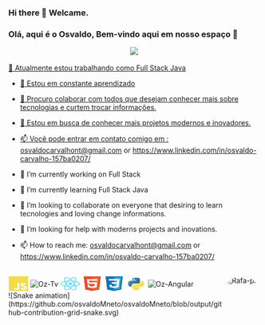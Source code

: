 ### Hi there 👋 Welcame.
    
### Olá, aqui é o Osvaldo, Bem-vindo aqui em nosso espaço 👋
<div align="center">
  <a href= "https://www.linkedin.com/in/osvaldo-carvalho-157ba0207/"
  <img height="180em" src="https://github-readme-stats.vercel.app/api?username=osvaldoMneto&show_icons=true&theme=dracula&include_all_commits=true&count_private=true"/>
  <img height="180em" src="https://github-readme-stats.vercel.app/api/top-langs/?username=osvaldoMneto&layout=compact&langs_count=7&theme=dracula"/>
</div>

🔭 Atualmente estou trabalhando como Full Stack Java
- 🌱 Estou em constante aprendizado  
- 👯 Procuro colaborar com todos que desejam conhecer  mais sobre tecnologias e curtem trocar informações. 
- 🤔 Estou em busca de conhecer mais projetos modernos e inovadores.
- 📫 Você pode entrar em contato comigo em : osvaldocarvalhont@gmail.com or https://www.linkedin.com/in/osvaldo-carvalho-157ba0207/


- 🔭 I’m currently working on Full Stack
- 🌱 I’m currently learning Full Stack Java
- 👯 I’m looking to collaborate on everyone that desiring to learn tecnologies and  loving change informations.
- 🤔 I’m looking for help with moderns projects and inovations.
- 📫 How to reach me: osvaldocarvalhont@gmail.com or https://www.linkedin.com/in/osvaldo-carvalho-157ba0207/

<div style="display: inline_block"><br>
  <link rel="stylesheet" href="https://cdn.jsdelivr.net/gh/devicons/devicon@v2.14.0/devicon.min.css">
  <link rel="stylesheet" href="https://cdn.jsdelivr.net/gh/devicons/devicon@v2.14.0/devicon.min.css">
  <img align="center" alt="Oz-Js" height="30" width="40" src="https://raw.githubusercontent.com/devicons/devicon/master/icons/javascript/javascript-plain.svg">
  <img align="center" alt="Oz-Tv" height="30" width="40" src="https://cdn.jsdelivr.net/gh/devicons/devicon/icons/java/java-original.svg">
  <img align="center" alt="Oz-React" height="30" width="40" src="https://raw.githubusercontent.com/devicons/devicon/master/icons/react/react-original.svg">
  <img align="center" alt="OZ-HTML" height="30" width="40" src="https://raw.githubusercontent.com/devicons/devicon/master/icons/html5/html5-original.svg">
  <img align="center" alt="Oz-CSS" height="30" width="40" src="https://raw.githubusercontent.com/devicons/devicon/master/icons/css3/css3-original.svg">
  <img align="center" alt="Oz-Python" height="30" width="40" src="https://raw.githubusercontent.com/devicons/devicon/master/icons/python/python-original.svg">
  <img align="center" alt="Oz-Angular" height="30" width="40" src="https://cdn.jsdelivr.net/gh/devicons/devicon/icons/angularjs/angularjs-original.svg">
   <img align="right" alt="Rafa-pic" height="150" style="border-radius:50px;" src="https://media.discordapp.net/attachments/639956127056134178/890373478988013628/Publicacoes_Instagram_1_1.png?width=676&height=676">
</div>

<div>
![Snake animation](https://github.com/osvaldoMneto/osvaldoMneto/blob/output/github-contribution-grid-snake.svg)
</div>


